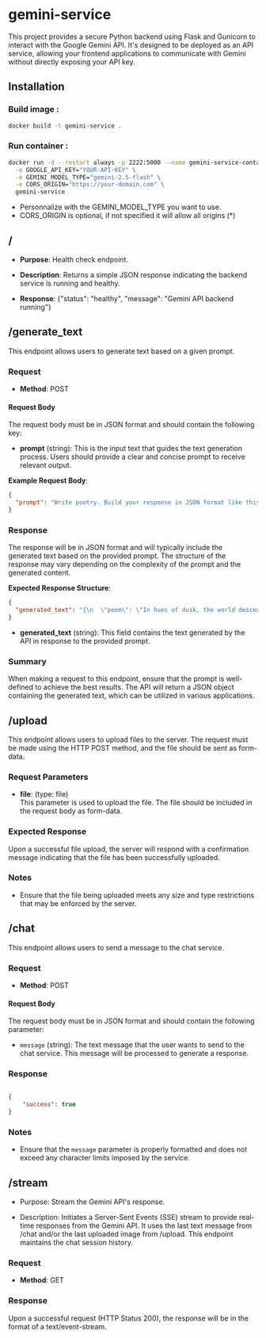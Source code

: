 # gemini-service

This project provides a secure Python backend using Flask and Gunicorn to interact with the Google Gemini API. It's designed to be deployed as an API service, allowing your frontend applications to communicate with Gemini without directly exposing your API key.

## Installation

### Build image :

```bash
docker build -t gemini-service .
```


### Run container :

```bash
docker run -d --restart always -p 2222:5000 --name gemini-service-container \
  -e GOOGLE_API_KEY="YOUR-API-KEY" \
  -e GEMINI_MODEL_TYPE="gemini-2.5-flash" \
  -e CORS_ORIGIN="https://your-domain.com" \
  gemini-service
```

- Personnalize with the GEMINI_MODEL_TYPE you want to use.
- CORS_ORIGIN is optional, if not specified it will allow all origins (*)



## /

- **Purpose**: Health check endpoint.

- **Description**: Returns a simple JSON response indicating the backend service is running and healthy.

- **Response**: {"status": "healthy", "message": "Gemini API backend running"}


## /generate_text

This endpoint allows users to generate text based on a given prompt.

### Request

- **Method**: POST  
    

#### Request Body

The request body must be in JSON format and should contain the following key:

- **prompt** (string): This is the input text that guides the text generation process. Users should provide a clear and concise prompt to receive relevant output.
    

**Example Request Body**:

``` json
{
  "prompt": "Write poetry. Build your response in JSON format like this : {'poem':'...'}"
}

 ```

### Response

The response will be in JSON format and will typically include the generated text based on the provided prompt. The structure of the response may vary depending on the complexity of the prompt and the generated content.

**Expected Response Structure**:

``` json
{
  "generated_text": "{\n  \"poem\": \"In hues of dusk, the world descends,\\nA canvas soft, where daylight ends.\\nA single star begins to gleam,\\nA whispered thought, a fading dream.\\n\\nThe wind sighs low through sleeping trees,\\nCarrying scents on gentle breeze.\\nThe crickets hum a nightly tune,\\nBeneath the gaze of silver moon.\"\n}"
}

 ```

- **generated_text** (string): This field contains the text generated by the API in response to the provided prompt.
    

### Summary

When making a request to this endpoint, ensure that the prompt is well-defined to achieve the best results. The API will return a JSON object containing the generated text, which can be utilized in various applications.



## /upload

This endpoint allows users to upload files to the server. The request must be made using the HTTP POST method, and the file should be sent as form-data.

### Request Parameters

- **file**: (type: file)  
    This parameter is used to upload the file. The file should be included in the request body as form-data.
    

### Expected Response

Upon a successful file upload, the server will respond with a confirmation message indicating that the file has been successfully uploaded.

### Notes

- Ensure that the file being uploaded meets any size and type restrictions that may be enforced by the server.
    



## /chat

This endpoint allows users to send a message to the chat service.

### Request

- **Method**: POST
    

#### Request Body

The request body must be in JSON format and should contain the following parameter:

- `message` (string): The text message that the user wants to send to the chat service. This message will be processed to generate a response.
    

### Response

```json

{
    "success": true
}
```

### Notes

- Ensure that the `message` parameter is properly formatted and does not exceed any character limits imposed by the service.



## /stream

- Purpose: Stream the Gemini API's response.

- Description: Initiates a Server-Sent Events (SSE) stream to provide real-time responses from the Gemini API. It uses the last text message from /chat and/or the last uploaded image from /upload. This endpoint maintains the chat session history.

### Request

- **Method**: GET
    

### Response

Upon a successful request (HTTP Status 200), the response will be in the format of a text/event-stream.